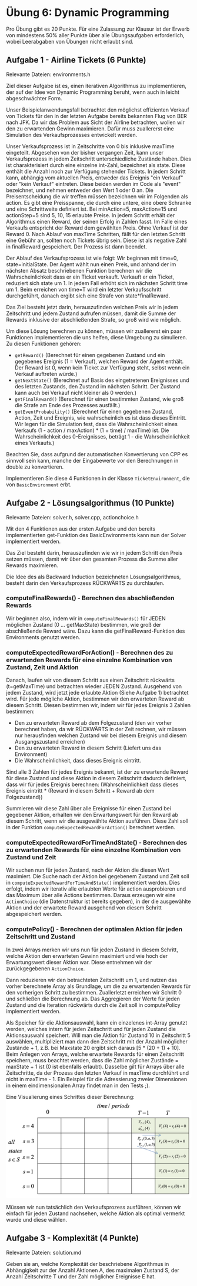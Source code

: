 # Übung 6: Dynamic Programming

Pro Übung gibt es 20 Punkte. Für eine Zulassung zur Klausur ist der Erwerb von mindestens 50% aller Punkte über alle Übungsaufgaben erforderlich, wobei Leerabgaben von Übungen nicht erlaubt sind.

## Aufgabe 1 - Airline Tickets (6 Punkte)

Relevante Dateien: environments.h

Ziel dieser Aufgabe ist es, einen iterativen Algorithmus zu implementieren, der auf der Idee von Dynamic Programming beruht, wenn auch in leicht abgeschwächter Form.

Unser Beispielanwendungsfall betrachtet den möglichst effizienten Verkauf von Tickets für den in der letzten Aufgabe bereits bekannten Flug von BER nach JFK. Da wir das Problem aus Sicht der Airline betrachten, wollen wir den zu erwartenden Gewinn maximieren. Dafür muss zuallererst eine Simulation des Verkaufsprozesses entwickelt werden.

Unser Verkaufsprozess ist in Zeitschritte von 0 bis inklusive maxTime eingeteilt. Abgesehen von der bisher vergangen Zeit, kann unser Verkaufsprozess in jedem Zeitschritt unterschiedliche Zustände haben. Dies ist charakterisiert durch eine einzelne int-Zahl, bezeichnet als state. Diese enthält die Anzahl noch zur Verfügung stehender Tickets. In jedem Schritt kann, abhängig vom aktuellen Preis, entweder das Ereignis "ein Verkauf" oder "kein Verkauf" eintreten. Diese beiden werden im Code als "event" bezeichnet, und nehmen entweder den Wert 1 oder 0 an. Die Preisentscheidung die wir treffen müssen bezeichnen wir im Folgenden als action. Es gibt eine Preisspanne, die durch eine untere, eine obere Schranke und eine Schrittweite definiert ist. Bei minAction=5, maxAction=15 und actionStep=5 sind 5, 10, 15 erlaubte Preise. In jedem Schritt erhält der Algorithmus einen Reward, der seinen Erfolg in Zahlen fasst. Im Falle eines Verkaufs entspricht der Reward dem gewählten Preis. Ohne Verkauf ist der Reward 0. Nach Ablauf von maxTime Schritten, fällt für den letzten Schritt eine Gebühr an, sollten noch Tickets übrig sein. Diese ist als negative Zahl in finalReward gespeichert. Der Prozess ist dann beendet.

Der Ablauf des Verkaufsprozess ist wie folgt: Wir beginnen mit time=0, state=initialState. Der Agent wählt nun einen Preis, und anhand der im nächsten Absatz beschriebenen Funktion berechnen wir die Wahrscheinlichkeit dass er ein Ticket verkauft. Verkauft er ein Ticket, reduziert sich state um 1. In jedem Fall erhöht sich im nächsten Schritt time um 1. Beim erreichen von time=T wird ein letzter Verkaufsschritt durchgeführt, danach ergibt sich eine Strafe von state\*finalReward.

Das Ziel besteht jetzt darin, herauszufinden welchen Preis wir in jedem Zeitschritt und jedem Zustand aufrufen müssen, damit die Summe der Rewards inklusive der abschließenden Strafe, so groß wird wie möglich.

Um diese Lösung berechnen zu können, müssen wir zuallererst ein paar Funktionen implementieren die uns helfen, diese Umgebung zu simulieren.
Zu diesen Funktionen gehören:

- `getReward()` (Berechnet für einen gegebenen Zustand und ein gegebenes Ereignis (1 = Verkauf), welchen Reward der Agent enthält. Der Reward ist 0, wenn kein Ticket zur Verfügung steht, selbst wenn ein Verkauf auftreten würde.)
- `getNextState()` (Berechnet auf Basis des eingetretenen Ereignisses und des letzten Zustands, den Zustand im nächsten Schritt. Der Zustand kann auch bei Verkauf nicht kleiner als 0 werden.)
- `getFinalReward()` (Berechnet für einen bestimmten Zustand, wie groß die Strafe am Ende des Prozesses ausfällt.)
- `getEventProbability()` (Berechnet für einen gegebenen Zustand, Action, Zeit und Ereignis, wie wahrscheinlich es ist dass dieses Eintritt. Wir legen für die Simulation fest, dass die Wahrscheinlichkeit eines Verkaufs (1 - action / maxAction) \* (1 + time) / maxTime) ist. Die Wahrscheinlichkeit des 0-Ereignisses, beträgt 1 - die Wahrscheinlichkeit eines Verkaufs.)

Beachten Sie, dass aufgrund der automatischen Konvertierung von CPP es sinnvoll sein kann, manche der Eingabewerte vor den Berechnungen in double zu konvertieren.

Implementieren Sie diese 4 Funktionen in der Klasse `TicketEnvironment`, die von `BasicEnvironment` erbt.

## Aufgabe 2 - Lösungsalgorithmus (10 Punkte)

Relevante Dateien: solver.h, solver.cpp, actionchoice.h

Mit den 4 Funktionen aus der ersten Aufgabe und den bereits implementierten get-Funktion des BasicEnvironments kann nun der Solver implementiert werden.

Das Ziel besteht darin, herauszufinden wie wir in jedem Schritt den Preis setzen müssen, damit wir über den gesamten Prozess die Summe aller Rewards maximieren.

Die Idee des als Backward Induction bezeichneten Lösungsalgorithmus, besteht darin den Verkaufsprozess RÜCKWÄRTS zu durchlaufen.

### computeFinalRewards() - Berechnen des abschließenden Rewards

Wir beginnen also, indem wir in `computeFinalRewards()` für JEDEN möglichen Zustand (0 ... getMaxState) bestimmen, wie groß der abschließende Reward wäre. Dazu kann die getFinalReward-Funktion des Environments genutzt werden.

### computeExpectedRewardForAction() - Berechnen des zu erwartenden Rewards für eine einzelne Kombination von Zustand, Zeit und Aktion

Danach, laufen wir von diesem Schritt aus einen Zeitschritt rückwärts (t=getMaxTime) und betrachten wieder JEDEN Zustand. Ausgehend von jedem Zustand, wird jetzt jede erlaubte Aktion (Siehe Aufgabe 1) betrachtet wird. Für jede mögliche Aktion, bestimmen wir den erwarteten Reward ab diesem Schritt. Diesen bestimmen wir, indem wir für jedes Ereignis 3 Zahlen bestimmen:

- Den zu erwarteten Reward ab dem Folgezustand (den wir vorher berechnet haben, da wir RÜCKWÄRTS in der Zeit rechnen, wir müssen nur herausfinden welchen Zustand wir bei diesem Ereignis und diesem Ausgangszustand erreichen)
- Den zu erwarteten Reward in diesem Schritt (Liefert uns das Environment)
- Die Wahrscheinlichkeit, dass dieses Ereignis eintritt.

Sind alle 3 Zahlen für jedes Ereignis bekannt, ist der zu erwartende Reward für diese Zustand und diese Aktion in diesem Zeitschritt dadurch definiert, dass wir für jedes Ereignis berechnen:
(Wahrscheinlichkeit dass dieses Ereignis eintritt \* (Reward in diesem Schritt + Reward ab dem Folgezustand))

Summieren wir diese Zahl über alle Ereignisse für einen Zustand bei gegebener Aktion, erhalten wir den Erwartungswert für den Reward ab diesem Schritt, wenn wir die ausgewählte Aktion ausführen. Diese Zahl soll in der Funktion `computeExpectedRewardForAction()` berechnet werden.

### computeExpectedRewardForTimeAndState() - Berechnen des zu erwartenden Rewards für eine einzelne Kombination von Zustand und Zeit

Wir suchen nun für jeden Zustand, nach der Aktion die diesen Wert maximiert. Die Suche nach der Aktion bei gegebenem Zustand und Zeit soll in `computeExpectedRewardForTimeAndState()` implementiert werden. Dies erfolgt, indem wir iterativ alle erlaubten Werte für action ausprobieren und das Maximum über alle Actions bestimmen.
Daraus erzeugen wir eine `ActionChoice` (die Datenstruktur ist bereits gegeben), in der die ausgewählte Aktion und der erwartete Reward ausgehend von diesem Schritt abgespeichert werden.

### computePolicy() - Berechnen der optimalen Aktion für jeden Zeitschritt und Zustand

In zwei Arrays merken wir uns nun für jeden Zustand in diesem Schritt, welche Aktion den erwarteten Gewinn maximiert und wie hoch der Erwartungswert dieser Aktion war. Diese entnehmen wir der zurückgegebenen `ActionChoice`.

Dann reduzieren wir den betrachteten Zeitschritt um 1, und nutzen das vorher berechnete Array als Grundlage, um die zu erwartenden Rewards für den vorherigen Schritt zu bestimmen. Zuallerletzt erreichen wir Schritt 0 und schließen die Berechnung ab. Das Aggregieren der Werte für jeden Zustand und die Iteration rückwärts durch die Zeit soll in computePolicy implementiert werden.

Als Speicher für die Aktionsauswahl, kann ein einzelenes int-Array genutzt werden, welches intern für jeden Zeitschritt und für jeden Zustand die Aktionsauswahl speichert. Will man die Aktion für Zustand 10 in Zeitschritt 5 auswählen, multipliziert man dann den Zeitschritt mit der Anzahl möglicher Zustände + 1, z.B. bei Maxstate 20 ergibt sich daraus [5 * (20 + 1) + 10]. Beim Anlegen von Arrays, welche erwartete Rewards für einen Zeitschritt speichern, muss beachtet werden, dass die Zahl möglicher Zustände = maxState + 1 ist (0 ist ebenfalls erlaubt). Dasselbe gilt für Arrays über alle Zeitschritte, da der Prozess den letzten Verkauf in maxTime durchführt und nicht in maxTime - 1. Ein Beispiel für die Adressierung zweier Dimensionen in einem eindimensionalen Array findet man in den Tests ;).

Eine Visualierung eines Schrittes dieser Berechnung:
![Oh no we've lost something](computation.png "Backtracking")

Müssen wir nun tatsächlich den Verkaufsprozess ausführen, können wir einfach für jeden Zustand nachsehen, welche Aktion als optimal vermerkt wurde und diese wählen.

## Aufgabe 3 - Komplexität (4 Punkte)

Relevante Dateien: solution.md

Geben sie an, welche Komplexität der beschriebene Algorithmus in Abhängigkeit zur der Anzahl Aktionen A, des maximalen Zustand S, der Anzahl Zeitschritte T und der Zahl möglicher Ereignisse E hat.
